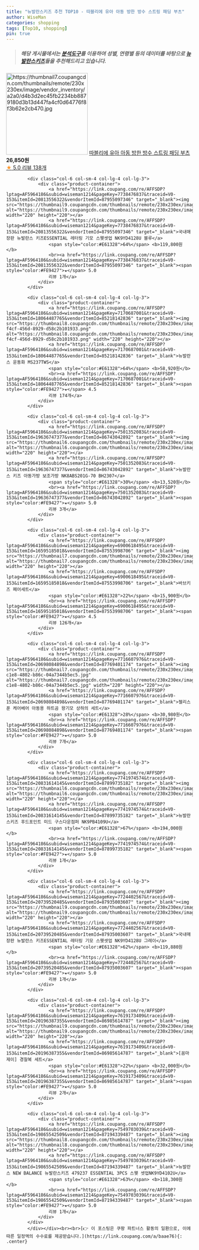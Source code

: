 ```yaml
---
title: "뉴발란스키즈 추천 TOP10 - 따블리에 유아 아동 방한 방수 스트링 패딩 부츠"
author: WiseMan
categories: shopping
tags: [Top10, shopping]
pin: true
---
```


> ##### 해당 게시물에서는 [**분석도구**](https://itemscout.io/)를 이용하여 **성별**, **연령별** 등의 데이터를 바탕으로 [**뉴발란스키즈**](https://link.coupang.com/a/baae76)들을 추천해드리고 있습니다.
<div class="container"><div class="row">
            <div class="col-6 col-sm-4 col-lg-4 col-lg-3">
                <div class="product-container">
                    <a href="https://link.coupang.com/re/AFFSDP?lptag=AF5964186&subid=wiseman1214&pageKey=6919452528&traceid=V0-153&itemId=16908966980&vendorItemId=83921343224" target="_blank"><img src="https://thumbnail7.coupangcdn.com/thumbnails/remote/230x230ex/image/vendor_inventory/a2a0/d4b3d2ec45fb2234bb8879180d3b13d447fa4cf0d64776f8f3b62e2cb470.jpg" alt="https://thumbnail7.coupangcdn.com/thumbnails/remote/230x230ex/image/vendor_inventory/a2a0/d4b3d2ec45fb2234bb8879180d3b13d447fa4cf0d64776f8f3b62e2cb470.jpg" width="220" height="220"></a>
                    <a href="https://link.coupang.com/re/AFFSDP?lptag=AF5964186&subid=wiseman1214&pageKey=6919452528&traceid=V0-153&itemId=16908966980&vendorItemId=83921343224" target="_blank">따블리에 유아 아동 방한 방수 스트링 패딩 부츠</a>
                    <span style="color:#E61328"></span> <b>26,850원</b>
                    <br><a href="https://link.coupang.com/re/AFFSDP?lptag=AF5964186&subid=wiseman1214&pageKey=6919452528&traceid=V0-153&itemId=16908966980&vendorItemId=83921343224" target="_blank"><span style="color:#FE9427">★</span> 5.0
                    리뷰 138개</a>
                </div>
            </div>
            
            <div class="col-6 col-sm-4 col-lg-4 col-lg-3">
                <div class="product-container">
                    <a href="https://link.coupang.com/re/AFFSDP?lptag=AF5964186&subid=wiseman1214&pageKey=7738476837&traceid=V0-153&itemId=20813556322&vendorItemId=87955097346" target="_blank"><img src="https://thumbnail9.coupangcdn.com/thumbnails/remote/230x230ex/image/vendor_inventory/ee2b/9a419965a4078376d3ab0e2190671259a8036e2b12b44591f388b4136fdd.jpg" alt="https://thumbnail9.coupangcdn.com/thumbnails/remote/230x230ex/image/vendor_inventory/ee2b/9a419965a4078376d3ab0e2190671259a8036e2b12b44591f388b4136fdd.jpg" width="220" height="220"></a>
                    <a href="https://link.coupang.com/re/AFFSDP?lptag=AF5964186&subid=wiseman1214&pageKey=7738476837&traceid=V0-153&itemId=20813556322&vendorItemId=87955097346" target="_blank">국내매장판 뉴발란스 키즈ESSENTIAL 레터링 기모 스웻셋업 NK9YD4128U 블루</a>
                    <span style="color:#E61328">64%</span> <b>119,800원</b>
                    <br><a href="https://link.coupang.com/re/AFFSDP?lptag=AF5964186&subid=wiseman1214&pageKey=7738476837&traceid=V0-153&itemId=20813556322&vendorItemId=87955097346" target="_blank"><span style="color:#FE9427">★</span> 5.0
                    리뷰 1개</a>
                </div>
            </div>
            
            <div class="col-6 col-sm-4 col-lg-4 col-lg-3">
                <div class="product-container">
                    <a href="https://link.coupang.com/re/AFFSDP?lptag=AF5964186&subid=wiseman1214&pageKey=7170687001&traceid=V0-153&itemId=18064487765&vendorItemId=85218142836" target="_blank"><img src="https://thumbnail8.coupangcdn.com/thumbnails/remote/230x230ex/image/retail/images/2023/03/02/15/8/97542ae7-f4cf-456d-8929-d58c2b101933.png" alt="https://thumbnail8.coupangcdn.com/thumbnails/remote/230x230ex/image/retail/images/2023/03/02/15/8/97542ae7-f4cf-456d-8929-d58c2b101933.png" width="220" height="220"></a>
                    <a href="https://link.coupang.com/re/AFFSDP?lptag=AF5964186&subid=wiseman1214&pageKey=7170687001&traceid=V0-153&itemId=18064487765&vendorItemId=85218142836" target="_blank">뉴발란스 운동화 MS237TWS</a>
                    <span style="color:#E61328">64%</span> <b>58,920원</b>
                    <br><a href="https://link.coupang.com/re/AFFSDP?lptag=AF5964186&subid=wiseman1214&pageKey=7170687001&traceid=V0-153&itemId=18064487765&vendorItemId=85218142836" target="_blank"><span style="color:#FE9427">★</span> 4.5
                    리뷰 174개</a>
                </div>
            </div>
            
            <div class="col-6 col-sm-4 col-lg-4 col-lg-3">
                <div class="product-container">
                    <a href="https://link.coupang.com/re/AFFSDP?lptag=AF5964186&subid=wiseman1214&pageKey=7501352083&traceid=V0-153&itemId=19636747377&vendorItemId=86743042892" target="_blank"><img src="https://thumbnail6.coupangcdn.com/thumbnails/remote/230x230ex/image/vendor_inventory/4799/e0cb7e7896201e121cdcd21ec88fa69fc6193f45ab40710ac1cd68c73e72.jpg" alt="https://thumbnail6.coupangcdn.com/thumbnails/remote/230x230ex/image/vendor_inventory/4799/e0cb7e7896201e121cdcd21ec88fa69fc6193f45ab40710ac1cd68c73e72.jpg" width="220" height="220"></a>
                    <a href="https://link.coupang.com/re/AFFSDP?lptag=AF5964186&subid=wiseman1214&pageKey=7501352083&traceid=V0-153&itemId=19636747377&vendorItemId=86743042892" target="_blank">뉴발란스 키즈 아동가방 보조가방 NK8ABS201G-70 BH2307</a>
                    <span style="color:#E61328">30%</span> <b>13,520원</b>
                    <br><a href="https://link.coupang.com/re/AFFSDP?lptag=AF5964186&subid=wiseman1214&pageKey=7501352083&traceid=V0-153&itemId=19636747377&vendorItemId=86743042892" target="_blank"><span style="color:#FE9427">★</span> 5.0
                    리뷰 3개</a>
                </div>
            </div>
            
            <div class="col-6 col-sm-4 col-lg-4 col-lg-3">
                <div class="product-container">
                    <a href="https://link.coupang.com/re/AFFSDP?lptag=AF5964186&subid=wiseman1214&pageKey=6900618495&traceid=V0-153&itemId=16595185018&vendorItemId=87553998706" target="_blank"><img src="https://thumbnail7.coupangcdn.com/thumbnails/remote/230x230ex/image/vendor_inventory/55d3/9a2623114c2e563fab66372ba5b93146feb08431fcc443e5a6f942e9f1b1.jpg" alt="https://thumbnail7.coupangcdn.com/thumbnails/remote/230x230ex/image/vendor_inventory/55d3/9a2623114c2e563fab66372ba5b93146feb08431fcc443e5a6f942e9f1b1.jpg" width="220" height="220"></a>
                    <a href="https://link.coupang.com/re/AFFSDP?lptag=AF5964186&subid=wiseman1214&pageKey=6900618495&traceid=V0-153&itemId=16595185018&vendorItemId=87553998706" target="_blank">바브키즈 페어세트</a>
                    <span style="color:#E61328">22%</span> <b>15,900원</b>
                    <br><a href="https://link.coupang.com/re/AFFSDP?lptag=AF5964186&subid=wiseman1214&pageKey=6900618495&traceid=V0-153&itemId=16595185018&vendorItemId=87553998706" target="_blank"><span style="color:#FE9427">★</span> 4.5
                    리뷰 126개</a>
                </div>
            </div>
            
            <div class="col-6 col-sm-4 col-lg-4 col-lg-3">
                <div class="product-container">
                    <a href="https://link.coupang.com/re/AFFSDP?lptag=AF5964186&subid=wiseman1214&pageKey=7716607976&traceid=V0-153&itemId=20698084898&vendorItemId=87769401174" target="_blank"><img src="https://thumbnail7.coupangcdn.com/thumbnails/remote/230x230ex/image/retail/images/2023/11/14/14/4/19b4ec13-c1e8-4802-b86c-04a7344b5ec5.jpg" alt="https://thumbnail7.coupangcdn.com/thumbnails/remote/230x230ex/image/retail/images/2023/11/14/14/4/19b4ec13-c1e8-4802-b86c-04a7344b5ec5.jpg" width="220" height="220"></a>
                    <a href="https://link.coupang.com/re/AFFSDP?lptag=AF5964186&subid=wiseman1214&pageKey=7716607976&traceid=V0-153&itemId=20698084898&vendorItemId=87769401174" target="_blank">젤리스푼 케어베어 아동용 하트곰 왕기모 상하의 세트</a>
                    <span style="color:#E61328">28%</span> <b>30,980원</b>
                    <br><a href="https://link.coupang.com/re/AFFSDP?lptag=AF5964186&subid=wiseman1214&pageKey=7716607976&traceid=V0-153&itemId=20698084898&vendorItemId=87769401174" target="_blank"><span style="color:#FE9427">★</span> 5.0
                    리뷰 7개</a>
                </div>
            </div>
            
            <div class="col-6 col-sm-4 col-lg-4 col-lg-3">
                <div class="product-container">
                    <a href="https://link.coupang.com/re/AFFSDP?lptag=AF5964186&subid=wiseman1214&pageKey=7741974574&traceid=V0-153&itemId=20831614145&vendorItemId=87899735182" target="_blank"><img src="https://thumbnail6.coupangcdn.com/thumbnails/remote/230x230ex/image/vendor_inventory/b1bb/fffcba252f6cca926c661b389191c26801017d7872de2c9293123920f961.jpeg" alt="https://thumbnail6.coupangcdn.com/thumbnails/remote/230x230ex/image/vendor_inventory/b1bb/fffcba252f6cca926c661b389191c26801017d7872de2c9293123920f961.jpeg" width="220" height="220"></a>
                    <a href="https://link.coupang.com/re/AFFSDP?lptag=AF5964186&subid=wiseman1214&pageKey=7741974574&traceid=V0-153&itemId=20831614145&vendorItemId=87899735182" target="_blank">뉴발란스키즈 후드포인트 미드 구스다운점퍼 NK9PB4109U</a>
                    <span style="color:#E61328">67%</span> <b>194,000원</b>
                    <br><a href="https://link.coupang.com/re/AFFSDP?lptag=AF5964186&subid=wiseman1214&pageKey=7741974574&traceid=V0-153&itemId=20831614145&vendorItemId=87899735182" target="_blank"><span style="color:#FE9427">★</span> 5.0
                    리뷰 1개</a>
                </div>
            </div>
            
            <div class="col-6 col-sm-4 col-lg-4 col-lg-3">
                <div class="product-container">
                    <a href="https://link.coupang.com/re/AFFSDP?lptag=AF5964186&subid=wiseman1214&pageKey=7724402567&traceid=V0-153&itemId=20739520485&vendorItemId=87935003607" target="_blank"><img src="https://thumbnail9.coupangcdn.com/thumbnails/remote/230x230ex/image/vendor_inventory/552e/054a90d28886b67145fa91cb15060781d4a5710e5b88e4737cdb80419f53.jpg" alt="https://thumbnail9.coupangcdn.com/thumbnails/remote/230x230ex/image/vendor_inventory/552e/054a90d28886b67145fa91cb15060781d4a5710e5b88e4737cdb80419f53.jpg" width="220" height="220"></a>
                    <a href="https://link.coupang.com/re/AFFSDP?lptag=AF5964186&subid=wiseman1214&pageKey=7724402567&traceid=V0-153&itemId=20739520485&vendorItemId=87935003607" target="_blank">국내매장판 뉴발란스 키즈ESSENTIAL 레터링 기모 스웻셋업 NK9YD4128U 그레이</a>
                    <span style="color:#E61328">62%</span> <b>119,880원</b>
                    <br><a href="https://link.coupang.com/re/AFFSDP?lptag=AF5964186&subid=wiseman1214&pageKey=7724402567&traceid=V0-153&itemId=20739520485&vendorItemId=87935003607" target="_blank"><span style="color:#FE9427">★</span> 5.0
                    리뷰 1개</a>
                </div>
            </div>
            
            <div class="col-6 col-sm-4 col-lg-4 col-lg-3">
                <div class="product-container">
                    <a href="https://link.coupang.com/re/AFFSDP?lptag=AF5964186&subid=wiseman1214&pageKey=7619173409&traceid=V0-153&itemId=20196387355&vendorItemId=86985614787" target="_blank"><img src="https://thumbnail9.coupangcdn.com/thumbnails/remote/230x230ex/image/vendor_inventory/cd31/6e308accc07ef4d301b8cd2f5607a73b9548f2a662e6e5b8adbd2b209980.png" alt="https://thumbnail9.coupangcdn.com/thumbnails/remote/230x230ex/image/vendor_inventory/cd31/6e308accc07ef4d301b8cd2f5607a73b9548f2a662e6e5b8adbd2b209980.png" width="220" height="220"></a>
                    <a href="https://link.coupang.com/re/AFFSDP?lptag=AF5964186&subid=wiseman1214&pageKey=7619173409&traceid=V0-153&itemId=20196387355&vendorItemId=86985614787" target="_blank">[꼼마제이] 경찰복 세트</a>
                    <span style="color:#E61328">22%</span> <b>32,000원</b>
                    <br><a href="https://link.coupang.com/re/AFFSDP?lptag=AF5964186&subid=wiseman1214&pageKey=7619173409&traceid=V0-153&itemId=20196387355&vendorItemId=86985614787" target="_blank"><span style="color:#FE9427">★</span> 5.0
                    리뷰 2개</a>
                </div>
            </div>
            
            <div class="col-6 col-sm-4 col-lg-4 col-lg-3">
                <div class="product-container">
                    <a href="https://link.coupang.com/re/AFFSDP?lptag=AF5964186&subid=wiseman1214&pageKey=7549703039&traceid=V0-153&itemId=19865542509&vendorItemId=87194339487" target="_blank"><img src="https://thumbnail8.coupangcdn.com/thumbnails/remote/230x230ex/image/vendor_inventory/eeee/8ba123bf41c8723851c50fd0399d0f4ef98992896aba50ef1166d00389a0.JPG" alt="https://thumbnail8.coupangcdn.com/thumbnails/remote/230x230ex/image/vendor_inventory/eeee/8ba123bf41c8723851c50fd0399d0f4ef98992896aba50ef1166d00389a0.JPG" width="220" height="220"></a>
                    <a href="https://link.coupang.com/re/AFFSDP?lptag=AF5964186&subid=wiseman1214&pageKey=7549703039&traceid=V0-153&itemId=19865542509&vendorItemId=87194339487" target="_blank">뉴발란스 NEW BALANCE 뉴발란스키즈 479237 ESSENTIAL 3PCS 스웻 셋업NK9YD4102U</a>
                    <span style="color:#E61328">63%</span> <b>118,300원</b>
                    <br><a href="https://link.coupang.com/re/AFFSDP?lptag=AF5964186&subid=wiseman1214&pageKey=7549703039&traceid=V0-153&itemId=19865542509&vendorItemId=87194339487" target="_blank"><span style="color:#FE9427">★</span> 5.0
                    리뷰 1개</a>
                </div>
            </div>
            </div></div><br><br>[👉 이 포스팅은 쿠팡 파트너스 활동의 일환으로, 이에 따른 일정액의 수수료를 제공받습니다.](https://link.coupang.com/a/baae76){: .center}